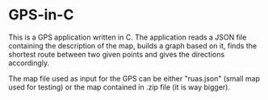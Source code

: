# GPS-in-C
This is a GPS application written in C. The application reads a JSON file containing the description of the map, builds a graph based on it, finds the shortest route between two given points and gives the directions accordingly.

The map file used as input for the GPS can be either "ruas.json" (small map used for testing) or the map contained in .zip file (it is way bigger).
